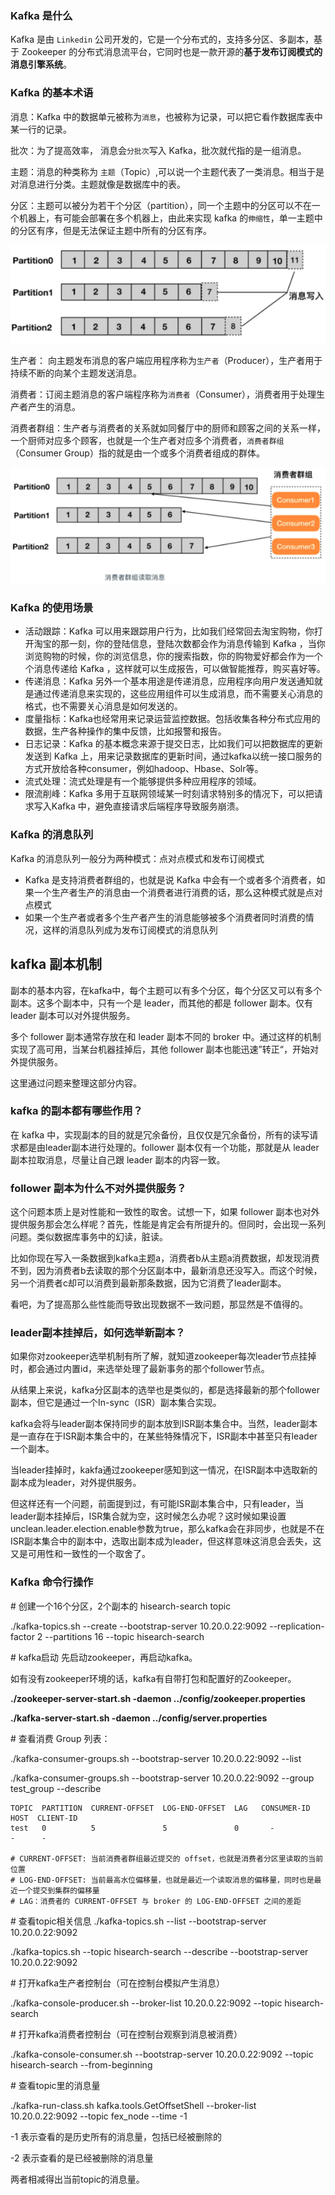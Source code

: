 ### Kafka 是什么

Kafka 是由 `Linkedin` 公司开发的，它是一个分布式的，支持多分区、多副本，基于 Zookeeper 的分布式消息流平台，它同时也是一款开源的**基于发布订阅模式的消息引擎系统**。

### Kafka 的基本术语

消息：Kafka 中的数据单元被称为`消息`，也被称为记录，可以把它看作数据库表中某一行的记录。

批次：为了提高效率， 消息会`分批次`写入 Kafka，批次就代指的是一组消息。

主题：消息的种类称为 `主题`（Topic）,可以说一个主题代表了一类消息。相当于是对消息进行分类。主题就像是数据库中的表。

分区：主题可以被分为若干个分区（partition），同一个主题中的分区可以不在一个机器上，有可能会部署在多个机器上，由此来实现 kafka 的`伸缩性`，单一主题中的分区有序，但是无法保证主题中所有的分区有序。

![image-20200827185949388](.images/image-20200827185949388.png)

生产者： 向主题发布消息的客户端应用程序称为`生产者`（Producer），生产者用于持续不断的向某个主题发送消息。

消费者：订阅主题消息的客户端程序称为`消费者`（Consumer），消费者用于处理生产者产生的消息。

消费者群组：生产者与消费者的关系就如同餐厅中的厨师和顾客之间的关系一样，一个厨师对应多个顾客，也就是一个生产者对应多个消费者，`消费者群组`（Consumer Group）指的就是由一个或多个消费者组成的群体。

![image-20200827190018565](.images/image-20200827190018565.png)

### Kafka 的使用场景

- 活动跟踪：Kafka 可以用来跟踪用户行为，比如我们经常回去淘宝购物，你打开淘宝的那一刻，你的登陆信息，登陆次数都会作为消息传输到 Kafka ，当你浏览购物的时候，你的浏览信息，你的搜索指数，你的购物爱好都会作为一个个消息传递给 Kafka ，这样就可以生成报告，可以做智能推荐，购买喜好等。
- 传递消息：Kafka 另外一个基本用途是传递消息，应用程序向用户发送通知就是通过传递消息来实现的，这些应用组件可以生成消息，而不需要关心消息的格式，也不需要关心消息是如何发送的。
- 度量指标：Kafka也经常用来记录运营监控数据。包括收集各种分布式应用的数据，生产各种操作的集中反馈，比如报警和报告。
- 日志记录：Kafka 的基本概念来源于提交日志，比如我们可以把数据库的更新发送到 Kafka 上，用来记录数据库的更新时间，通过kafka以统一接口服务的方式开放给各种consumer，例如hadoop、Hbase、Solr等。
- 流式处理：流式处理是有一个能够提供多种应用程序的领域。
- 限流削峰：Kafka 多用于互联网领域某一时刻请求特别多的情况下，可以把请求写入Kafka 中，避免直接请求后端程序导致服务崩溃。

 

 

### Kafka 的消息队列

Kafka 的消息队列一般分为两种模式：点对点模式和发布订阅模式

- Kafka 是支持消费者群组的，也就是说 Kafka 中会有一个或者多个消费者，如果一个生产者生产的消息由一个消费者进行消费的话，那么这种模式就是点对点模式
- 如果一个生产者或者多个生产者产生的消息能够被多个消费者同时消费的情况，这样的消息队列成为发布订阅模式的消息队列



## kafka 副本机制

副本的基本内容，在kafka中，每个主题可以有多个分区，每个分区又可以有多个副本。这多个副本中，只有一个是 leader，而其他的都是 follower 副本。仅有 leader 副本可以对外提供服务。

多个 follower 副本通常存放在和 leader 副本不同的 broker 中。通过这样的机制实现了高可用，当某台机器挂掉后，其他 follower 副本也能迅速”转正“，开始对外提供服务。

这里通过问题来整理这部分内容。

### kafka 的副本都有哪些作用？

在 kafka 中，实现副本的目的就是冗余备份，且仅仅是冗余备份，所有的读写请求都是由leader副本进行处理的。follower 副本仅有一个功能，那就是从 leader 副本拉取消息，尽量让自己跟 leader 副本的内容一致。

### follower 副本为什么不对外提供服务？

这个问题本质上是对性能和一致性的取舍。试想一下，如果 follower 副本也对外提供服务那会怎么样呢？首先，性能是肯定会有所提升的。但同时，会出现一系列问题。类似数据库事务中的幻读，脏读。

比如你现在写入一条数据到kafka主题a，消费者b从主题a消费数据，却发现消费不到，因为消费者b去读取的那个分区副本中，最新消息还没写入。而这个时候，另一个消费者c却可以消费到最新那条数据，因为它消费了leader副本。

看吧，为了提高那么些性能而导致出现数据不一致问题，那显然是不值得的。

### leader副本挂掉后，如何选举新副本？

如果你对zookeeper选举机制有所了解，就知道zookeeper每次leader节点挂掉时，都会通过内置id，来选举处理了最新事务的那个follower节点。

从结果上来说，kafka分区副本的选举也是类似的，都是选择最新的那个follower副本，但它是通过一个In-sync（ISR）副本集合实现。

kafka会将与leader副本保持同步的副本放到ISR副本集合中。当然，leader副本是一直存在于ISR副本集合中的，在某些特殊情况下，ISR副本中甚至只有leader一个副本。

当leader挂掉时，kakfa通过zookeeper感知到这一情况，在ISR副本中选取新的副本成为leader，对外提供服务。

但这样还有一个问题，前面提到过，有可能ISR副本集合中，只有leader，当leader副本挂掉后，ISR集合就为空，这时候怎么办呢？这时候如果设置unclean.leader.election.enable参数为true，那么kafka会在非同步，也就是不在ISR副本集合中的副本中，选取出副本成为leader，但这样意味这消息会丢失，这又是可用性和一致性的一个取舍了。





### Kafka 命令行操作

\# 创建一个16个分区，2个副本的 hisearch-search topic

./kafka-topics.sh --create --bootstrap-server 10.20.0.22:9092 --replication-factor 2 --partitions 16 --topic hisearch-search

 

\# kafka启动 先启动zookeeper，再启动kafka。

如有没有zookeeper环境的话，kafka有自带打包和配置好的Zookeeper。

**./zookeeper-server-start.sh -daemon ../config/zookeeper.properties**

**./kafka-server-start.sh -daemon ../config/server.properties**



\# 查看消费 Group 列表：

./kafka-consumer-groups.sh --bootstrap-server 10.20.0.22:9092 --list

./kafka-consumer-groups.sh --bootstrap-server 10.20.0.22:9092 --group test_group --describe

 

```
TOPIC  PARTITION  CURRENT-OFFSET  LOG-END-OFFSET  LAG   CONSUMER-ID   HOST  CLIENT-ID 
test   0          5               5               0       -             -      -
 
# CURRENT-OFFSET: 当前消费者群组最近提交的 offset，也就是消费者分区里读取的当前位置
# LOG-END-OFFSET: 当前最高水位偏移量，也就是最近一个读取消息的偏移量，同时也是最近一个提交到集群的偏移量
# LAG：消费者的 CURRENT-OFFSET 与 broker 的 LOG-END-OFFSET 之间的差距
```

 

 

\# 查看topic相关信息
./kafka-topics.sh --list --bootstrap-server 10.20.0.22:9092

./kafka-topics.sh --topic hisearch-search --describe --bootstrap-server 10.20.0.22:9092

 

\# 打开kafka生产者控制台（可在控制台模拟产生消息）

./kafka-console-producer.sh --broker-list 10.20.0.22:9092 --topic hisearch-search

 

\# 打开kafka消费者控制台（可在控制台观察到消息被消费）

./kafka-console-consumer.sh --bootstrap-server 10.20.0.22:9092 --topic hisearch-search --from-beginning

 

\# 查看topic里的消息量

./kafka-run-class.sh kafka.tools.GetOffsetShell --broker-list 10.20.0.22:9092 --topic fex_node --time -1

-1 表示查看的是历史所有的消息量，包括已经被删除的

-2 表示查看的是已经被删除的消息量

两者相减得出当前topic的消息量。